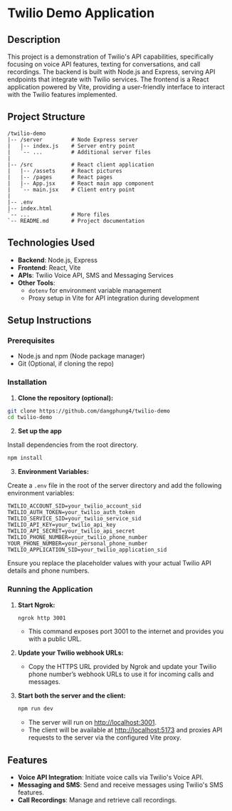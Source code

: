 # Twilio Demo Application

## Description

This project is a demonstration of Twilio's API capabilities, specifically focusing on voice API features, texting for conversations, and call recordings. The backend is built with Node.js and Express, serving API endpoints that integrate with Twilio services. The frontend is a React application powered by Vite, providing a user-friendly interface to interact with the Twilio features implemented.

## Project Structure

```
/twilio-demo
|-- /server         # Node Express server
|   |-- index.js    # Server entry point
|   `-- ...         # Additional server files
|   
|-- /src            # React client application
|   |-- /assets     # React pictures
|   |-- /pages      # React pages
|   |-- App.jsx     # React main app component
|   `-- main.jsx    # Client entry point
|
|-- .env
|-- index.html
`-- ...             # More files
`-- README.md       # Project documentation
```

## Technologies Used

- **Backend**: Node.js, Express
- **Frontend**: React, Vite
- **APIs**: Twilio Voice API, SMS and Messaging Services
- **Other Tools**:
  - `dotenv` for environment variable management
  - Proxy setup in Vite for API integration during development

## Setup Instructions

### Prerequisites

- Node.js and npm (Node package manager)
- Git (Optional, if cloning the repo)

### Installation

1. **Clone the repository (optional):**

```bash
git clone https://github.com/dangphung4/twilio-demo
cd twilio-demo
```

2. **Set up the app**

Install dependencies from the root directory.

```bash
npm install
```

3. **Environment Variables:**

Create a `.env` file in the root of the server directory and add the following environment variables:

```plaintext
TWILIO_ACCOUNT_SID=your_twilio_account_sid
TWILIO_AUTH_TOKEN=your_twilio_auth_token
TWILIO_SERVICE_SID=your_twilio_service_sid
TWILIO_API_KEY=your_twilio_api_key
TWILIO_API_SECRET=your_twilio_api_secret
TWILIO_PHONE_NUMBER=your_twilio_phone_number
YOUR_PHONE_NUMBER=your_personal_phone_number
TWILIO_APPLICATION_SID=your_twilio_application_sid
```

Ensure you replace the placeholder values with your actual Twilio API details and phone numbers.

### Running the Application

1. **Start Ngrok:**
   ```bash
   ngrok http 3001
   ```
   - This command exposes port 3001 to the internet and provides you with a public URL.

2. **Update your Twilio webhook URLs:**
   - Copy the HTTPS URL provided by Ngrok and update your Twilio phone number’s webhook URLs to use it for incoming calls and messages.

3. **Start both the server and the client:**
   ```bash
   npm run dev
   ```
   - The server will run on [http://localhost:3001](http://localhost:3001).
   - The client will be available at [http://localhost:5173](http://localhost:5173) and proxies API requests to the server via the configured Vite proxy.

## Features

- **Voice API Integration**: Initiate voice calls via Twilio's Voice API.
- **Messaging and SMS**: Send and receive messages using Twilio's SMS features.
- **Call Recordings**: Manage and retrieve call recordings.